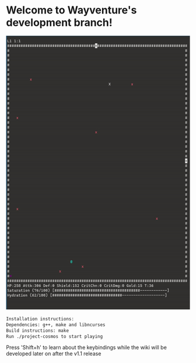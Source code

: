 # Welcome to Wayventure's development branch!

![wayventure.gif](wayventure.gif)

```
Installation instructions:
Dependencies: g++, make and libncurses
Build instructions: make
Run ./project-cosmos to start playing
```

Press 'Shift+h' to learn about the keybindings while the wiki will be developed later on after the v1.1 release
